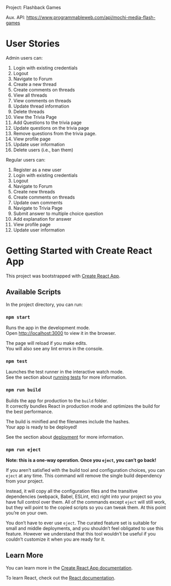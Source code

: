 Project: Flashback Games

Aux. API: https://www.programmableweb.com/api/mochi-media-flash-games

# User Stories
Admin users can:
1. Login with existing credentials
2. Logout
3. Navigate to Forum
4. Create a new thread
5. Create comments on threads
6. View all threads
7. View comments on threads
8. Update thread information
9. Delete threads
10. View the Trivia Page
11. Add Questions to the trivia page
12. Update questions on the trivia page
13. Remove questions from the trivia page.
14. View profile page
15. Update user information
16. Delete users (i.e., ban them)

Regular users can:
1. Register as a new user
2. Login with existing credentials
3. Logout
4. Navigate to Forum
5. Create new threads
6. Create comments on threads
7. Update own comments
8. Navigate to Trivia Page
9. Submit answer to multiple choice question
10. Add explanation for answer
11. View profile page
12. Update user information

# Getting Started with Create React App

This project was bootstrapped with [Create React App](https://github.com/facebook/create-react-app).

## Available Scripts

In the project directory, you can run:

### `npm start`

Runs the app in the development mode.\
Open [http://localhost:3000](http://localhost:3000) to view it in the browser.

The page will reload if you make edits.\
You will also see any lint errors in the console.

### `npm test`

Launches the test runner in the interactive watch mode.\
See the section about [running tests](https://facebook.github.io/create-react-app/docs/running-tests) for more information.

### `npm run build`

Builds the app for production to the `build` folder.\
It correctly bundles React in production mode and optimizes the build for the best performance.

The build is minified and the filenames include the hashes.\
Your app is ready to be deployed!

See the section about [deployment](https://facebook.github.io/create-react-app/docs/deployment) for more information.

### `npm run eject`

**Note: this is a one-way operation. Once you `eject`, you can’t go back!**

If you aren’t satisfied with the build tool and configuration choices, you can `eject` at any time. This command will remove the single build dependency from your project.

Instead, it will copy all the configuration files and the transitive dependencies (webpack, Babel, ESLint, etc) right into your project so you have full control over them. All of the commands except `eject` will still work, but they will point to the copied scripts so you can tweak them. At this point you’re on your own.

You don’t have to ever use `eject`. The curated feature set is suitable for small and middle deployments, and you shouldn’t feel obligated to use this feature. However we understand that this tool wouldn’t be useful if you couldn’t customize it when you are ready for it.

## Learn More

You can learn more in the [Create React App documentation](https://facebook.github.io/create-react-app/docs/getting-started).

To learn React, check out the [React documentation](https://reactjs.org/).
